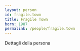 ```yaml
---
layout: person
id: fragile.town
title: Fragile Town
born: 1987
permalink: /people/fragile.town
---
```


Dettagli della persona 